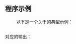 ## 程序示例

&nbsp;&nbsp;&nbsp;&nbsp;&nbsp;&nbsp;&nbsp;&nbsp;
以下是一个关于的典型示例：

```r

```

对应的输出：

```r

```

